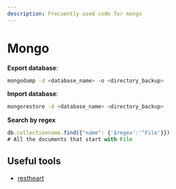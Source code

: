 ```yaml
---
description: Frecuently used code for mongo
---
```


# Mongo

**Export database**:

```sh
mongodump -d <database_name> -o <directory_backup>
```

**Import database**:

```sh
mongorestore -d <database_name> <directory_backup>
```

**Search by regex**

```js
db.collectionname.find({"name": {'$regex':'^File'}})
# All the documents that start with File
```



## Useful tools

- [restheart](https://restheart.org/)